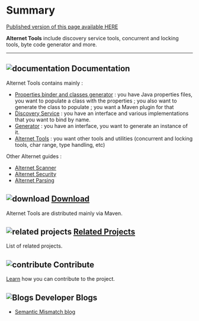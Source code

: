# Summary

<div class="nopub">
<a href="http://alternet.ml/alternet-libs/tools/index.html">
Published version of this page available HERE</a></div>

**Alternet Tools** include discovery service tools, concurrent and locking tools, byte code generator and more.

---

## ![documentation](../images/docs.png) Documentation

Alternet Tools contains mainly :

* [Properties binder and classes generator](properties.html) : you have Java properties files, you want to populate a class with the properties ; you also want to generate the class to populate ; you want a Maven plugin for that
* [Discovery Service](discovery.html) : you have an interface and various implementations that you want to bind by name.
* [Generator](../tools-generator/generator.html) : you have an interface, you want to generate an instance of it.
* [Alternet Tools](tools.html) : you want other tools and utilities (concurrent and locking tools, char range, type handling, etc)

Other Alternet guides :

* [Alternet Scanner](../scanner/scanner.html)
* [Alternet Security](../security/security.html)
* [Alternet Parsing](../parsing/parsing.html)

## ![download](../images/download.png) [Download](../download.html)

Alternet Tools are distributed mainly via Maven.

## ![related projects](../images/connect.png) [Related Projects](../related.html)

List of related projects.

## ![contribute](../images/settings.png) Contribute

[Learn](../contribute.html) how you can contribute to the project.

## ![Blogs](../images/blog2.png) Developer Blogs

* [Semantic Mismatch blog](http://semantic-mismatch.blogspot.fr/)

